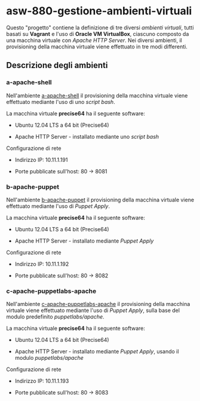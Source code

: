 # asw-880-gestione-ambienti-virtuali

Questo "progetto" contiene la definizione di tre diversi *ambienti virtuali*, 
tutti basati su **Vagrant** e l'uso di **Oracle VM VirtualBox**, 
ciascuno composto da una macchina virtuale con *Apache HTTP Server*. 
Nei diversi ambienti, il provisioning della macchina virtuale viene effettuato in tre modi differenti. 


## Descrizione degli ambienti  


### a-apache-shell 

Nell'ambiente [a-apache-shell](a-apache-shell/)
il provisioning della macchina virtuale viene effettuato mediante l'uso di uno *script bash*. 

La macchina virtuale **precise64** ha il seguente software: 

* Ubuntu 12.04 LTS a 64 bit (Precise64) 

* Apache HTTP Server - installato mediante uno *script bash* 

Configurazione di rete 

* Indirizzo IP: 10.11.1.191 

* Porte pubblicate sull'host: 80 -> 8081 
  
  
### b-apache-puppet 

Nell'ambiente [b-apache-puppet](b-apache-puppet/)
il provisioning della macchina virtuale viene effettuato mediante l'uso di *Puppet Apply*. 

La macchina virtuale **precise64** ha il seguente software: 

* Ubuntu 12.04 LTS a 64 bit (Precise64) 

* Apache HTTP Server - installato mediante *Puppet Apply* 

Configurazione di rete 

* Indirizzo IP: 10.11.1.192 

* Porte pubblicate sull'host: 80 -> 8082 
  
  
### c-apache-puppetlabs-apache 

Nell'ambiente [c-apache-puppetlabs-apache](c-apache-puppetlabs-apache/)
il provisioning della macchina virtuale viene effettuato mediante l'uso di *Puppet Apply*, 
sulla base del modulo predefinito *puppetlabs/apache*. 

La macchina virtuale **precise64** ha il seguente software: 

* Ubuntu 12.04 LTS a 64 bit (Precise64) 

* Apache HTTP Server - installato mediante *Puppet Apply*, usando il modulo *puppetlabs/apache*

Configurazione di rete 

* Indirizzo IP: 10.11.1.193 

* Porte pubblicate sull'host: 80 -> 8083 
  


